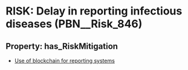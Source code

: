 # RISK: __Delay in reporting infectious diseases__ (PBN__Risk_846)

## Property: has_RiskMitigation

* [Use of blockchain for reporting systems](PBN__RiskMitigation_1170)

